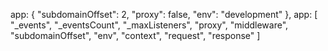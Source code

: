 app: {
  "subdomainOffset": 2,
  "proxy": false,
  "env": "development"
},
app: [
  "_events",
  "_eventsCount",
  "_maxListeners",
  "proxy",
  "middleware",
  "subdomainOffset",
  "env",
  "context",
  "request",
  "response"
]
